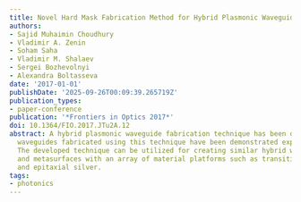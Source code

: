 ```yaml
---
title: Novel Hard Mask Fabrication Method for Hybrid Plasmonic Waveguide and Metasurfaces
authors:
- Sajid Muhaimin Choudhury
- Vladimir A. Zenin
- Soham Saha
- Vladimir M. Shalaev
- Sergei Bozhevolnyi
- Alexandra Boltasseva
date: '2017-01-01'
publishDate: '2025-09-26T00:09:39.265719Z'
publication_types:
- paper-conference
publication: '*Frontiers in Optics 2017*'
doi: 10.1364/FIO.2017.JTu2A.12
abstract: A hybrid plasmonic waveguide fabrication technique has been developed and
  waveguides fabricated using this technique have been demonstrated experimentally.
  The developed technique can be utilized for creating similar hybrid waveguide structures
  and metasurfaces with an array of material platforms such as transition metal nitrides
  and epitaxial silver.
tags:
- photonics
---
```

